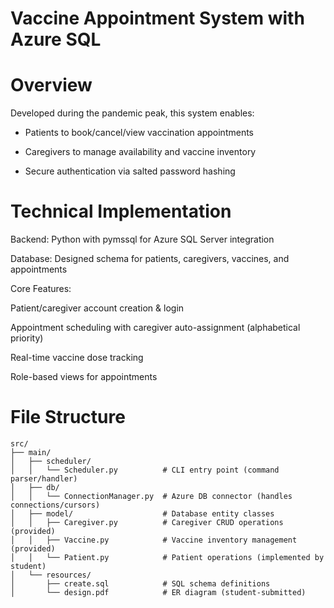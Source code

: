 # Vaccine Appointment System with Azure SQL 
#  Overview
Developed during the pandemic peak, this system enables:

- Patients to book/cancel/view vaccination appointments

- Caregivers to manage availability and vaccine inventory

- Secure authentication via salted password hashing

# Technical Implementation
Backend: Python with pymssql for Azure SQL Server integration

Database: Designed schema for patients, caregivers, vaccines, and appointments

Core Features:

Patient/caregiver account creation & login

Appointment scheduling with caregiver auto-assignment (alphabetical priority)

Real-time vaccine dose tracking

Role-based views for appointments

# File Structure
```text
src/
├── main/
│   ├── scheduler/
│   │   └── Scheduler.py          # CLI entry point (command parser/handler)
│   ├── db/
│   │   └── ConnectionManager.py  # Azure DB connector (handles connections/cursors)
│   ├── model/                    # Database entity classes
│   │   ├── Caregiver.py          # Caregiver CRUD operations (provided)
│   │   ├── Vaccine.py            # Vaccine inventory management (provided)
│   │   └── Patient.py            # Patient operations (implemented by student)
│   └── resources/
│       ├── create.sql            # SQL schema definitions
│       └── design.pdf            # ER diagram (student-submitted)
```


